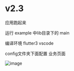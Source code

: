 # v2.3

应用跑起来

运行 example 中lib目录下的 main

编译环境 flutter3 vscode

config文件夹下面配置 业务页面 


![image](https://github.com/msfm2018/treexe/blob/v2.1/index.png)
